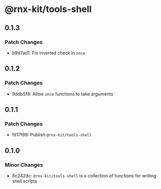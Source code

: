 # @rnx-kit/tools-shell

## 0.1.3

### Patch Changes

- b9d7ad1: Fix inverted check in `once`

## 0.1.2

### Patch Changes

- 9ddb5f8: Allow `once` functions to take arguments

## 0.1.1

### Patch Changes

- fd17f69: Publish `@rnx-kit/tools-shell`

## 0.1.0

### Minor Changes

- 8c242dc: `@rnx-kit/tools-shell` is a collection of functions for writing shell
  scripts
